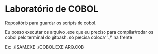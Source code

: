 # Laboratório de COBOL
Repositório para guardar os scripts de cobol.

Eu posso executar os arquivo .exe que eu preciso para compilar/rodar os cobol
pelo terminal do gitbash. só precisa colocar './' na frente

Ex: ./ISAM.EXE ./COBOL.EXE ARQ.COB

